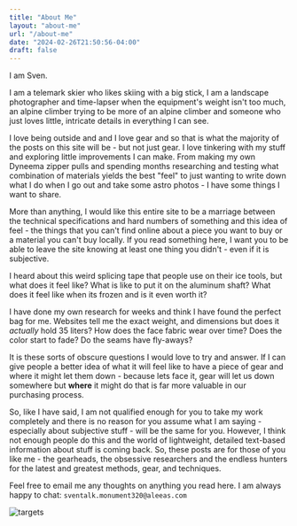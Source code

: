 ```yaml
---
title: "About Me"
layout: "about-me"
url: "/about-me"
date: "2024-02-26T21:50:56-04:00"
draft: false
---
```

I am Sven.

I am a telemark skier who likes skiing with a big stick, I am a landscape photographer and time-lapser when the equipment's weight isn't too much, an alpine climber trying to be more of an alpine climber and someone who just loves little, intricate details in everything I can see.

I love being outside and and I love gear and so that is what the majority of the posts on this site will be - but not just gear. I love tinkering with my stuff and exploring little improvements I can make. From making my own Dyneema zipper pulls and spending months researching and testing what combination of materials yields the best "feel" to just wanting to write down what I do when I go out and take some astro photos - I have some things I want to share.

More than anything, I would like this entire site to be a marriage between the technical specifications and hard numbers of something and this idea of feel - the things that you can't find online about a piece you want to buy or a material you can't buy locally. If you read something here, I want you to be able to leave the site knowing at least one thing you didn't - even if it is subjective.

I heard about this weird splicing tape that people use on their ice tools, but what does it feel like? What is like to put it on the aluminum shaft? What does it feel like when its frozen and is it even worth it?

I have done my own research for weeks and think I have found the perfect bag for me. Websites tell me the exact weight, and dimensions but does it _actually_ hold 35 liters? How does the face fabric wear over time? Does the color start to fade? Do the seams have fly-aways?

It is these sorts of obscure questions I would love to try and answer. If I can give people a better idea of what it will feel like to have a piece of gear and where it might let them down - because lets face it, gear will let us down somewhere but **where** it might do that is far more valuable in our purchasing process.

So, like I have said, I am not qualified enough for you to take my work completely and there is no reason for you assume what I am saying - especially about subjective stuff - will be the same for you. However, I think not enough people do this and the world of lightweight, detailed text-based information about stuff is coming back. So, these posts are for those of you like me - the gearheads, the obsessive researchers and the endless hunters for the latest and greatest methods, gear, and techniques.

Feel free to email me any thoughts on anything you read here. I am always happy to chat: `sventalk.monument320@aleeas.com`


![targets](/images/about-me/sven.jpg)

